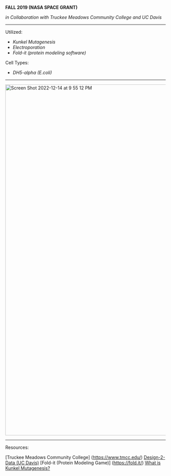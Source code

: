 **FALL 2019 (NASA SPACE GRANT)**

*in Collaboration with Truckee Meadows Community College and UC Davis*

----------------------------------

Utilized:

  - *Kunkel Mutagenesis*
  - *Electroporation*
  - *Fold-it (protein modeling software)*
  

Cell Types:

  - *DH5-alpha (E.coli)*
  
  
  -----------------------------

<img width="1098" alt="Screen Shot 2022-12-14 at 9 55 12 PM" src="https://user-images.githubusercontent.com/116330722/207784211-1c01a244-9511-49fe-9023-f70bb28e308c.png">


--------------------------------------------
Resources:

[Truckee Meadows Community College] (https://www.tmcc.edu/)
[Design-2-Data (UC Davis)](https://siegel.ucdavis.edu/design-2-data)
[Fold-it (Protein Modeling Game)] (https://fold.it/)
[What is Kunkel Mutagenesis?](https://bio.davidson.edu/molecular/kunkel/kunkel.html)
